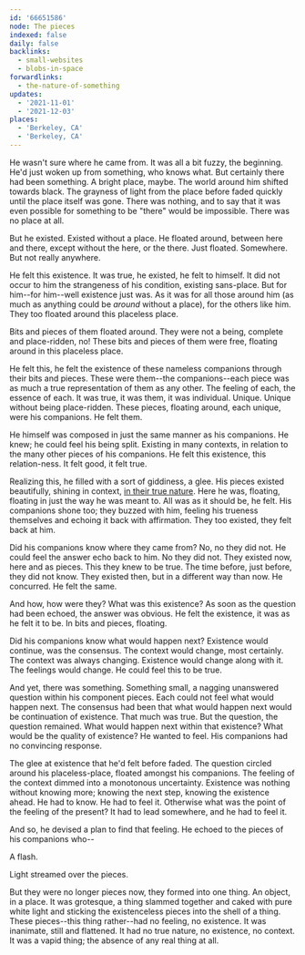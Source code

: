 ```yaml
---
id: '66651586'
node: The pieces
indexed: false
daily: false
backlinks:
  - small-websites
  - blobs-in-space
forwardlinks:
  - the-nature-of-something
updates:
  - '2021-11-01'
  - '2021-12-03'
places:
  - 'Berkeley, CA'
  - 'Berkeley, CA'
---
```

He wasn't sure where he came from. It was all a bit fuzzy, the beginning. He'd just woken up from something, who knows what. But certainly there had been something. A bright place, maybe. The world around him shifted towards black. The grayness of light from the place before faded quickly until the place itself was gone. There was nothing, and to say that it was even possible for something to be "there" would be impossible. There was no place at all. 

But he existed. Existed without a place. He floated around, between here and there, except without the here, or the there. Just floated. Somewhere. But not really anywhere. 

He felt this existence. It was true, he existed, he felt to himself. It did not occur to him the strangeness of his condition, existing sans-place. But for him--for him--well existence just was. As it was for all those around him (as much as anything could be *around* without a place), for the others like him. They too floated around this placeless place. 

Bits and pieces of them floated around. They were not a being, complete and place-ridden, no! These bits and pieces of them were free, floating around in this placeless place. 

He felt this, he felt the existence of these nameless companions through their bits and pieces. These were them--the companions--each piece was as much a true representation of them as any other. The feeling of each, the essence of each. It was true, it was them, it was individual. Unique. Unique without being place-ridden. These pieces, floating around, each unique, were his companions. He felt them. 

He himself was composed in just the same manner as his companions. He knew; he could feel his being split. Existing in many contexts, in relation to the many other pieces of his companions. He felt this existence, this relation-ness. It felt good, it felt true. 

Realizing this, he filled with a sort of giddiness, a glee. His pieces existed beautifully, shining in context, [in their true nature](the-nature-of-something.md). Here he was, floating, floating in just the way he was meant to. All was as it should be, he felt. His companions shone too; they buzzed with him, feeling his trueness themselves and echoing it back with affirmation. They too existed, they felt back at him. 

Did his companions know where they came from? No, no they did not. He could feel the answer echo back to him. No they did not. They existed now, here and as pieces. This they knew to be true. The time before, just before, they did not know. They existed then, but in a different way than now. He concurred. He felt the same. 

And how, how were they? What was this existence? As soon as the question had been echoed, the answer was obvious. He felt the existence, it was as he felt it to be. In bits and pieces, floating. 

Did his companions know what would happen next? Existence would continue, was the consensus. The context would change, most certainly. The context was always changing. Existence would change along with it. The feelings would change. He could feel this to be true. 

And yet, there was something. Something small, a nagging unanswered question within his component pieces. Each could not feel what would happen next. The consensus had been that what would happen next would be continuation of existence. That much was true. But the question, the question remained. What would happen next within that existence? What would be the quality of existence? He wanted to feel. His companions had no convincing response. 

The glee at existence that he'd felt before faded. The question circled around his placeless-place, floated amongst his companions. The feeling of the context dimmed into a monotonous uncertainty. Existence was nothing without knowing more; knowing the next step, knowing the existence ahead. He had to know. He had to feel it. Otherwise what was the point of the feeling of the present? It had to lead somewhere, and he had to feel it. 

And so, he devised a plan to find that feeling. He echoed to the pieces of his companions who--

A flash. 

Light streamed over the pieces. 

But they were no longer pieces now, they formed into one thing. An object, in a place. It was grotesque, a thing slammed together and caked with pure white light and sticking the existenceless pieces into the shell of a thing. These pieces--this thing rather--had no feeling, no existence. It was inanimate, still and flattened. It had no true nature, no existence, no context. It was a vapid thing; the absence of any real thing at all. 
